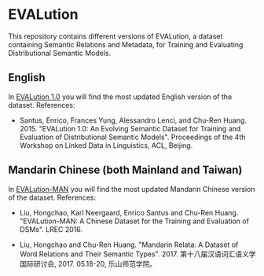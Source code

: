 # EVALution
This repository contains different versions of EVALution, a dataset containing Semantic Relations and Metadata, for Training and Evaluating Distributional Semantic Models.

## English
In [EVALution 1.0](https://github.com/esantus/EVALution/tree/master/EVALution_1.0) you will find the most updated English version of the dataset. References:

* Santus, Enrico, Frances Yung, Alessandro Lenci, and Chu-Ren Huang. 2015. "EVALution 1.0: An Evolving Semantic Dataset for Training and Evaluation of Distributional Semantic Models". Proceedings of the 4th Workshop on Linked Data in Linguistics, ACL, Beijing.


## Mandarin Chinese (both Mainland and Taiwan)
In [EVALution-MAN](https://github.com/esantus/EVALution/tree/master/EVALution-MAN) you will find the most updated Mandarin Chinese version of the dataset. References:

* Liu, Hongchao, Karl Neergaard, Enrico Santus and Chu-Ren Huang. "EVALution-MAN: A Chinese Dataset for the Training and Evaluation of DSMs". LREC 2016.

* Liu, Hongchao and Chu-Ren Huang. "Mandarin Relata: A Dataset of Word Relations and Their Semantic Types". 2017. 第十八届汉语词汇语义学国际研讨会, 2017. 05.18-20, 乐山师范学院。
